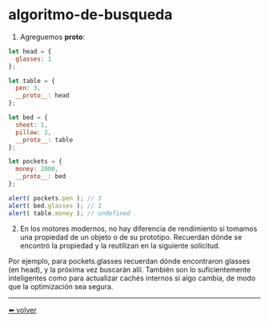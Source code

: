 # algoritmo-de-busqueda

1. Agreguemos __proto__:

````js
let head = {
  glasses: 1
};

let table = {
  pen: 3,
  __proto__: head
};

let bed = {
  sheet: 1,
  pillow: 2,
  __proto__: table
};

let pockets = {
  money: 2000,
  __proto__: bed
};

alert( pockets.pen ); // 3
alert( bed.glasses ); // 1
alert( table.money ); // undefined
````

2. En los motores modernos, no hay diferencia de rendimiento si tomamos una propiedad de un objeto o de su prototipo. Recuerdan dónde se encontró la propiedad y la reutilizan en la siguiente solicitud.

Por ejemplo, para pockets.glasses recuerdan dónde encontraron glasses (en head), y la próxima vez buscarán allí. También son lo suficientemente inteligentes como para actualizar cachés internos si algo cambia, de modo que la optimización sea segura.

---
[⬅️ volver](https://github.com/VictorHugoAguilar/javascript-interview-questions-explained/blob/main/theory/prototypes/prototype-inheritance/readme.md#algoritmo-de-busqueda)
